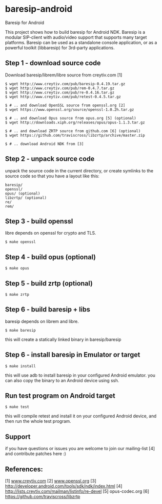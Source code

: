 baresip-android
===============

Baresip for Android


This project shows how to build baresip for Android NDK.
Baresip is a modular SIP-client with audio/video support
that supports many target platforms. Baresip can be used
as a standalone console application, or as a powerful
toolkit (libbaresip) for 3rd-party applications.




## Step 1 - download source code

Download baresip/librem/libre source from creytiv.com [1]

```
$ wget http://www.creytiv.com/pub/baresip-0.4.19.tar.gz
$ wget http://www.creytiv.com/pub/rem-0.4.7.tar.gz
$ wget http://www.creytiv.com/pub/re-0.4.16.tar.gz
$ wget http://www.creytiv.com/pub/retest-0.4.5.tar.gz

$ # .. and download OpenSSL source from openssl.org [2]
$ wget https://www.openssl.org/source/openssl-1.0.2h.tar.gz

$ # .. and download Opus source from opus.org [5] (optional)
$ wget http://downloads.xiph.org/releases/opus/opus-1.1.3.tar.gz

$ # .. and download ZRTP source from github.com [6] (optional)
$ wget https://github.com/traviscross/libzrtp/archive/master.zip

$ # .. download Android NDK from [3]
```



## Step 2 - unpack source code

unpack the source code in the current directory, or create
symlinks to the source code so that you have a layout like this:

    baresip/
    openssl/
    opus/ (optional)
    libzrtp/ (optional)
    re/
    rem/



## Step 3 - build openssl

libre depends on openssl for crypto and TLS.

```
$ make openssl

```



## Step 4 - build opus (optional)

```
$ make opus
```



## Step 5 - build zrtp (optional)

```
$ make zrtp
```



## Step 6 - build baresip + libs

baresip depends on librem and libre.

```
$ make baresip
```

this will create a statically linked binary in baresip/baresip




## Step 6 - install baresip in Emulator or target

```
$ make install
```

this will use adb to install baresip in your configured Android emulator.
you can also copy the binary to an Android device using ssh.


## Run test program on Android target

```
$ make test
```

this will compile retest and install it on your configured
Android device, and then run the whole test program.



## Support

if you have questions or issues you are welcome to join our
mailing-list [4] and contribute patches here :)




## References:

[1] www.creytiv.com
[2] www.openssl.org
[3] http://developer.android.com/tools/sdk/ndk/index.html
[4] http://lists.creytiv.com/mailman/listinfo/re-devel
[5] opus-codec.org
[6] https://github.com/traviscross/libzrtp
